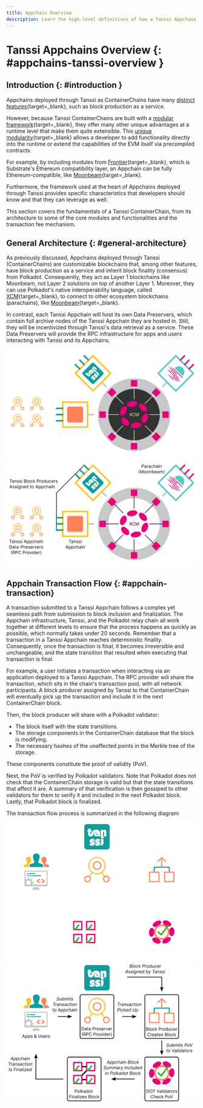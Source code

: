 ```yaml
---
title: Appchain Overview
description: Learn the high-level definitions of how a Tanssi Appchain works
---
```


# Tanssi Appchains Overview {: #appchains-tanssi-overview }

## Introduction {: #introduction }

Appchains deployed through Tanssi as ContainerChains have many [distinct features](/learn/tanssi/overview/#what-tanssi-provides){target=_blank}, such as block production as a service.

However, because Tanssi ContainerChains are built with a [modular framework](/learn/framework/){target=_blank}, they offer many other unique advantages at a runtime level that make them quite extensible. This [unique modularity](/learn/framework/modules/){target=_blank} allows a developer to add functionality directly into the runtime or extend the capabilities of the EVM itself via precompiled contracts. 

For example, by including modules from [Frontier](https://github.com/paritytech/frontier){target=_blank}, which is Substrate's Ethereum compatibility layer, an Appchain can be fully Ethereum-compatible, like [Moonbeam](https://moonbeam.network){target=_blank}. 

Furthermore, the framework used at the heart of Appchains deployed through Tanssi provides specific characteristics that developers should know and that they can leverage as well.

This section covers the fundamentals of a Tanssi ContainerChain, from its architecture to some of the core modules and functionalities and the transaction fee mechanism.

## General Architecture {: #general-architecture}

As previously discussed, Appchains deployed through Tanssi (ContainerChains) are customizable blockchains that, among other features, have block production as a service and inherit block finality (consensus) from Polkadot. Consequently, they act as Layer 1 blockchains like Moonbeam, not Layer 2 solutions on top of another Layer 1. Moreover, they can use Polkadot's native interoperability language, called [XCM](https://wiki.polkadot.network/docs/learn-xcm){target=_blank}, to connect to other ecosystem blockchains (parachains), like [Moonbeam](https://moonbeam.network){target=_blank}.

In contrast, each Tanssi Appchain will host its own Data Preservers, which contain full archive nodes of the Tanssi Appchain they are hosted in. Still, they will be incentivized through Tanssi's data retrieval as a service. These Data Preservers will provide the RPC infrastructure for apps and users interacting with Tanssi and its Appchains.

![Appchain Architecture Overview](/images/learn/appchains/overview/dark-overview-1.png#only-dark)
![Appchain Architecture Overview](/images/learn/appchains/overview/light-overview-1.png#only-light)

## Appchain Transaction Flow {: #appchain-transaction}

A transaction submitted to a Tanssi Appchain follows a complex yet seamless path from submission to block inclusion and finalization. The Appchain infrastructure, Tanssi, and the Polkadot relay chain all work together at different levels to ensure that the process happens as quickly as possible, which normally takes under 20 seconds. Remember that a transaction in a Tanssi Appchain reaches deterministic finality. Consequently, once the transaction is final, it becomes irreversible and unchangeable, and the state transition that resulted when executing that transaction is final.

For example, a user initiates a transaction when interacting via an application deployed to a Tanssi Appchain. The RPC provider will share the transaction, which sits in the chain's transaction pool, with all network participants. A block producer assigned by Tanssi to that ContainerChain will eventually pick up the transaction and include it in the next ContainerChain block. 

Then, the block producer will share with a Polkadot validator:

- The block itself with the state transitions.
- The storage components in the ContainerChain database that the block is modifying.
- The necessary hashes of the unaffected points in the Merkle tree of the storage.

These components constitute the proof of validity (PoV). 

Next, the PoV is verified by Polkadot validators. Note that Polkadot does not check that the ContainerChain storage is valid but that the state transitions that affect it are. A summary of that verification is then gossiped to other validators for them to verify it and included in the next Polkadot block. Lastly, that Polkadot block is finalized.

The transaction flow process is summarized in the following diagram:

![Path of an Appchain Block in Tanssi & Polkadot](/images/learn/appchains/overview/dark-overview-2.png#only-dark)
![Path of an Appchain Block in Tanssi & Polkadot](/images/learn/appchains/overview/light-overview-2.png#only-light)

